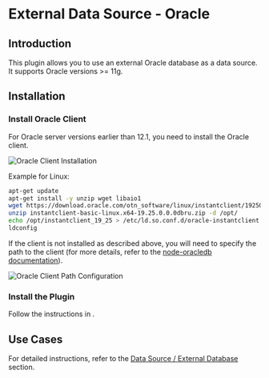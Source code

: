 # External Data Source - Oracle

<PluginInfo commercial="true" name="data-source-external-oracle"></PluginInfo>

## Introduction

This plugin allows you to use an external Oracle database as a data source. It supports Oracle versions >= 11g.

## Installation

### Install Oracle Client

For Oracle server versions earlier than 12.1, you need to install the Oracle client.

![Oracle Client Installation](https://static-docs.nocobase.com/20241204164359.png)

Example for Linux:

```bash
apt-get update
apt-get install -y unzip wget libaio1
wget https://download.oracle.com/otn_software/linux/instantclient/1925000/instantclient-basic-linux.x64-19.25.0.0.0dbru.zip
unzip instantclient-basic-linux.x64-19.25.0.0.0dbru.zip -d /opt/
echo /opt/instantclient_19_25 > /etc/ld.so.conf.d/oracle-instantclient.conf
ldconfig
```

If the client is not installed as described above, you will need to specify the path to the client (for more details, refer to the [node-oracledb documentation](https://node-oracledb.readthedocs.io/en/latest/user_guide/initialization.html)).

![Oracle Client Path Configuration](https://static-docs.nocobase.com/20241204165940.png)

### Install the Plugin

Follow the instructions in .

## Use Cases

For detailed instructions, refer to the [Data Source / External Database](/data-sources/data-source-manager/external-database) section.
